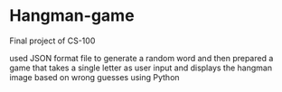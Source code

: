 # Hangman-game
Final project of CS-100


used JSON format file to generate a random word and then prepared a game that takes a single letter as user input and displays the hangman image based on wrong guesses using Python
